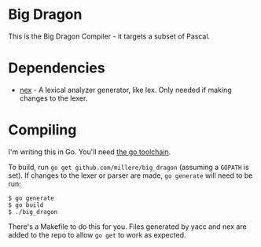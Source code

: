 # Big Dragon

This is the Big Dragon Compiler - it targets a subset of Pascal.

# Dependencies

* [nex](https://crypto.stanford.edu/~blynn/nex/) - A lexical analyzer generator, like lex. Only needed if making changes to the lexer.

# Compiling

I'm writing this in Go. You'll need [the go toolchain](http://golang.org).

To build, run `go get github.com/millere/big_dragon` (assuming a `GOPATH` is set).
If changes to the lexer or parser are made, `go generate` will need to be run:
```
$ go generate
$ go build
$ ./big_dragon
```

There's a Makefile to do this for you. Files generated by yacc and nex are added to the repo to allow `go get` to work as expected.
